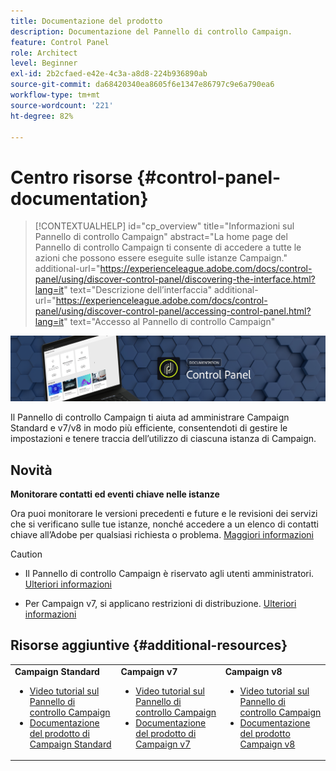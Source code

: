 ```yaml
---
title: Documentazione del prodotto
description: Documentazione del Pannello di controllo Campaign.
feature: Control Panel
role: Architect
level: Beginner
exl-id: 2b2cfaed-e42e-4c3a-a8d8-224b936890ab
source-git-commit: da68420340ea8605f6e1347e86797c9e6a790ea6
workflow-type: tm+mt
source-wordcount: '221'
ht-degree: 82%

---
```


# Centro risorse {#control-panel-documentation}

>[!CONTEXTUALHELP]
>id="cp_overview"
>title="Informazioni sul Pannello di controllo Campaign"
>abstract="La home page del Pannello di controllo Campaign ti consente di accedere a tutte le azioni che possono essere eseguite sulle istanze Campaign."
>additional-url="https://experienceleague.adobe.com/docs/control-panel/using/discover-control-panel/discovering-the-interface.html?lang=it" text="Descrizione dell’interfaccia"
>additional-url="https://experienceleague.adobe.com/docs/control-panel/using/discover-control-panel/accessing-control-panel.html?lang=it" text="Accesso al Pannello di controllo Campaign"

![](assets/do-not-localize/banner.png)

Il Pannello di controllo Campaign ti aiuta ad amministrare Campaign Standard e v7/v8 in modo più efficiente, consentendoti di gestire le impostazioni e tenere traccia dell’utilizzo di ciascuna istanza di Campaign.

## Novità

**Monitorare contatti ed eventi chiave nelle istanze**

Ora puoi monitorare le versioni precedenti e future e le revisioni dei servizi che si verificano sulle tue istanze, nonché accedere a un elenco di contatti chiave all’Adobe per qualsiasi richiesta o problema. [Maggiori informazioni](service-events/service-events.md)

>[!CAUTION]
>
>* Il Pannello di controllo Campaign è riservato agli utenti amministratori. [Ulteriori informazioni](https://experienceleague.adobe.com/docs/control-panel/using/discover-control-panel/managing-permissions.html?lang=it#discover-control-panel)
>
>* Per Campaign v7, si applicano restrizioni di distribuzione. [Ulteriori informazioni](faq.md#v7-restrictions)


## Risorse aggiuntive {#additional-resources}

<table>
    <tr>
        <td><b>Campaign Standard</b><br/>
        <ul>
            <li><a href="https://experienceleague.adobe.com/docs/campaign-standard-learn/control-panel/control-panel-overview.html?lang=it">Video tutorial sul Pannello di controllo Campaign</a></li>
            <li><a href="https://experienceleague.adobe.com/docs/campaign-standard/using/campaign-standard-home.html?lang=it">Documentazione del prodotto di Campaign Standard</a></li>
        </ul>
        </td>
        <td><b>Campaign v7</b><br/>
        <ul>
            <li><a href="https://experienceleague.adobe.com/docs/campaign-classic-learn/control-panel/control-panel-overview.html?lang=it">Video tutorial sul Pannello di controllo Campaign</a></li>
            <li><a href="https://experienceleague.adobe.com/docs/campaign-classic/using/campaign-classic-home.html?lang=it">Documentazione del prodotto di Campaign v7</a></li>
        </ul>
        </td>
        <td><b>Campaign v8</b><br/>
        <ul>
            <li><a href="https://experienceleague.adobe.com/docs/campaign-learn/control-panel/control-panel-overview.html?lang=it">Video tutorial sul Pannello di controllo Campaign</a></li>
            <li><a href="https://experienceleague.adobe.com/docs/campaign/campaign-v8/campaign-home.html?lang=it">Documentazione del prodotto Campaign v8</a></li>
        </ul>
        </td>
    </tr>
</table>
